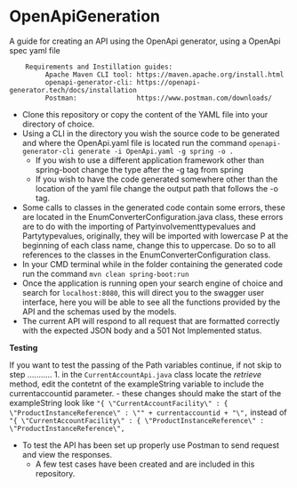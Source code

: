 # OpenApiGeneration
A guide for creating an API using the OpenApi generator, using a OpenApi spec yaml file

        Requirements and Instillation guides:
             Apache Maven CLI tool: https://maven.apache.org/install.html
             openapi-generator-cli: https://openapi-generator.tech/docs/installation
             Postman:               https://www.postman.com/downloads/

* Clone this repository or copy the content of the YAML file into your directory of choice.
* Using a CLI in the directory you wish the source code to be generated and where the OpenApi.yaml file is located run the command `openapi-generator-cli generate -i OpenApi.yaml -g spring -o .` 
    * If you wish to use a different application framework other than spring-boot change the type after the -g tag from spring 
    * If you wish to have the code generated somewhere other than the location of the yaml file change the output path that follows the -o tag.
* Some calls to classes in the generated code contain some errors, these are located in the EnumConverterConfiguration.java class, these errors are to do with the importing of Partyinvolvementtypevalues and Partytypevalues, originally, they will be imported with lowercase P at the beginning of each class name, change this to uppercase. Do so to all references to the classes in the EnumConverterConfiguration class.
* In your CMD terminal while in the folder containing the generated code run the command `mvn clean spring-boot:run` 
* Once the application is running open your search engine of choice and search for `localhost:8080`, this will direct you to the swagger user interface, here you will be able to see all the functions provided by the API and the schemas used by the models.
* The current API will respond to all request that are formatted correctly with the expected JSON body and a 501 Not Implemented status.

**Testing**

If you want to test the passing of the Path variables continue, if not skip to step ...........
    1. in the `CurrentAccountApi.java` class locate the *retrieve* method, edit the contetnt of the exampleString variable to include the currentaccountid parameter.
    - these changes should make the start of the exampleString look like `"{ \"CurrentAccountFacility\" : { \"ProductInstanceReference\" : \"" + currentaccountid + "\",` instead of `"{ \"CurrentAccountFacility\" : { \"ProductInstanceReference\" : \"ProductInstanceReference\",`
* To test the API has been set up properly use Postman to send request and view the responses.
    * A few test cases have been created and are included in this repository.

